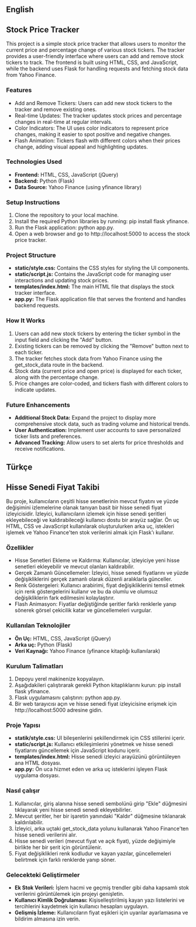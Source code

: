## English
## Stock Price Tracker
This project is a simple stock price tracker that allows users to monitor the current price and percentage change of various stock tickers. The tracker provides a user-friendly interface where users can add and remove stock tickers to track. The frontend is built using HTML, CSS, and JavaScript, while the backend uses Flask for handling requests and fetching stock data from Yahoo Finance.

### Features
- Add and Remove Tickers: Users can add new stock tickers to the tracker and remove existing ones.
- Real-time Updates: The tracker updates stock prices and percentage changes in real-time at regular intervals.
- Color Indicators: The UI uses color indicators to represent price changes, making it easier to spot positive and negative changes.
- Flash Animation: Tickers flash with different colors when their prices change, adding visual appeal and highlighting updates.

### Technologies Used
- **Frontend:** HTML, CSS, JavaScript (jQuery)
- **Backend:** Python (Flask)
- **Data Source:** Yahoo Finance (using yfinance library)

### Setup Instructions

1. Clone the repository to your local machine.
2. Install the required Python libraries by running: pip install flask yfinance.
3. Run the Flask application: python app.py.
4. Open a web browser and go to http://localhost:5000 to access the stock price tracker.

### Project Structure
- **static/style.css:** Contains the CSS styles for styling the UI components.
- **static/script.js:** Contains the JavaScript code for managing user interactions and updating stock prices.
- **templates/index.html:** The main HTML file that displays the stock tracker interface.
- **app.py:** The Flask application file that serves the frontend and handles backend requests.

### How It Works

1. Users can add new stock tickers by entering the ticker symbol in the input field and clicking the "Add" button.
2. Existing tickers can be removed by clicking the "Remove" button next to each ticker.
3. The tracker fetches stock data from Yahoo Finance using the get_stock_data route in the backend.
4. Stock data (current price and open price) is displayed for each ticker, along with the percentage change.
5. Price changes are color-coded, and tickers flash with different colors to indicate updates.

### Future Enhancements
- **Additional Stock Data:** Expand the project to display more comprehensive stock data, such as trading volume and historical trends.
- **User Authentication:** Implement user accounts to save personalized ticker lists and preferences.
- **Advanced Tracking:** Allow users to set alerts for price thresholds and receive notifications.


## Türkçe
## Hisse Senedi Fiyat Takibi
Bu proje, kullanıcıların çeşitli hisse senetlerinin mevcut fiyatını ve yüzde değişimini izlemelerine olanak tanıyan basit bir hisse senedi fiyat izleyicisidir. İzleyici, kullanıcıların izlemek için hisse senedi şeritleri ekleyebileceği ve kaldırabileceği kullanıcı dostu bir arayüz sağlar. Ön uç HTML, CSS ve JavaScript kullanılarak oluşturulurken arka uç, istekleri işlemek ve Yahoo Finance'ten stok verilerini almak için Flask'ı kullanır.

### Özellikler
- Hisse Senetleri Ekleme ve Kaldırma: Kullanıcılar, izleyiciye yeni hisse senetleri ekleyebilir ve mevcut olanları kaldırabilir.
- Gerçek Zamanlı Güncellemeler: İzleyici, hisse senedi fiyatlarını ve yüzde değişikliklerini gerçek zamanlı olarak düzenli aralıklarla günceller.
- Renk Göstergeleri: Kullanıcı arabirimi, fiyat değişikliklerini temsil etmek için renk göstergelerini kullanır ve bu da olumlu ve olumsuz değişikliklerin fark edilmesini kolaylaştırır.
- Flash Animasyon: Fiyatlar değiştiğinde şeritler farklı renklerle yanıp sönerek görsel çekicilik katar ve güncellemeleri vurgular.

### Kullanılan Teknolojiler
- **Ön Uç:** HTML, CSS, JavaScript (jQuery)
- **Arka uç:** Python (Flask)
- **Veri Kaynağı:** Yahoo Finance (yfinance kitaplığı kullanılarak)

### Kurulum Talimatları

1. Depoyu yerel makinenize kopyalayın.
2. Aşağıdakileri çalıştırarak gerekli Python kitaplıklarını kurun: pip install flask yfinance.
3. Flask uygulamasını çalıştırın: python app.py.
4. Bir web tarayıcısı açın ve hisse senedi fiyat izleyicisine erişmek için http://localhost:5000 adresine gidin.

### Proje Yapısı
- **statik/style.css:** UI bileşenlerini şekillendirmek için CSS stillerini içerir.
- **static/script.js:** Kullanıcı etkileşimlerini yönetmek ve hisse senedi fiyatlarını güncellemek için JavaScript kodunu içerir.
- **templates/index.html:** Hisse senedi izleyici arayüzünü görüntüleyen ana HTML dosyası.
- **app.py:** Ön uca hizmet eden ve arka uç isteklerini işleyen Flask uygulama dosyası.

### Nasıl çalışır

1. Kullanıcılar, giriş alanına hisse senedi sembolünü girip "Ekle" düğmesini tıklayarak yeni hisse senedi senedi ekleyebilirler.
2. Mevcut şeritler, her bir işaretin yanındaki "Kaldır" düğmesine tıklanarak kaldırılabilir.
3. İzleyici, arka uçtaki get_stock_data yolunu kullanarak Yahoo Finance'ten hisse senedi verilerini alır.
4. Hisse senedi verileri (mevcut fiyat ve açık fiyat), yüzde değişimiyle birlikte her bir şerit için görüntülenir.
5. Fiyat değişiklikleri renk kodludur ve kayan yazılar, güncellemeleri belirtmek için farklı renklerde yanıp söner.

### Gelecekteki Geliştirmeler
- **Ek Stok Verileri:** İşlem hacmi ve geçmiş trendler gibi daha kapsamlı stok verilerini görüntülemek için projeyi genişletin.
- **Kullanıcı Kimlik Doğrulaması:** Kişiselleştirilmiş kayan yazı listelerini ve tercihlerini kaydetmek için kullanıcı hesapları uygulayın.
- **Gelişmiş İzleme:** Kullanıcıların fiyat eşikleri için uyarılar ayarlamasına ve bildirim almasına izin verin.

